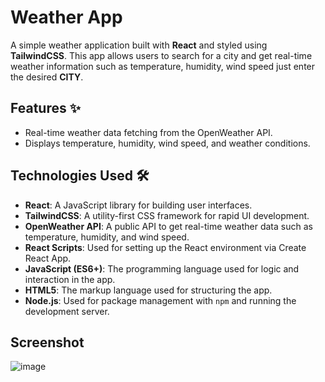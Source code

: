 # Weather App

A simple weather application built with **React** and styled using **TailwindCSS**. This app allows users to search for a city and get real-time weather information such as temperature, humidity, wind speed
just enter the desired **CITY**.

## Features ✨

- Real-time weather data fetching from the OpenWeather API.
- Displays temperature, humidity, wind speed, and weather conditions.

## Technologies Used 🛠️

- **React**: A JavaScript library for building user interfaces.
- **TailwindCSS**: A utility-first CSS framework for rapid UI development.
- **OpenWeather API**: A public API to get real-time weather data such as temperature, humidity, and wind speed.
- **React Scripts**: Used for setting up the React environment via Create React App.
- **JavaScript (ES6+)**: The programming language used for logic and interaction in the app.
- **HTML5**: The markup language used for structuring the app.
- **Node.js**: Used for package management with `npm` and running the development server.

## Screenshot
![image](https://github.com/user-attachments/assets/9bf025af-92ce-43f8-a9cc-ca2cf7cf4ae6)


